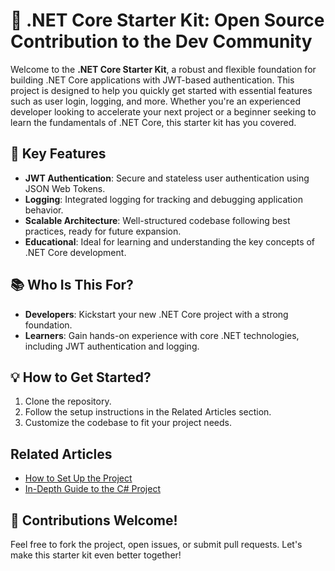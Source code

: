 # 🔐 .NET Core Starter Kit: Open Source Contribution to the Dev Community

Welcome to the **.NET Core Starter Kit**, a robust and flexible foundation for building .NET Core applications with JWT-based authentication. This project is designed to help you quickly get started with essential features such as user login, logging, and more. Whether you're an experienced developer looking to accelerate your next project or a beginner seeking to learn the fundamentals of .NET Core, this starter kit has you covered.

## 🚀 Key Features
- **JWT Authentication**: Secure and stateless user authentication using JSON Web Tokens.
- **Logging**: Integrated logging for tracking and debugging application behavior.
- **Scalable Architecture**: Well-structured codebase following best practices, ready for future expansion.
- **Educational**: Ideal for learning and understanding the key concepts of .NET Core development.

## 📚 Who Is This For?
- **Developers**: Kickstart your new .NET Core project with a strong foundation.
- **Learners**: Gain hands-on experience with core .NET technologies, including JWT authentication and logging.

## 💡 How to Get Started?
1. Clone the repository.
2. Follow the setup instructions in the Related Articles section.
3. Customize the codebase to fit your project needs.

## Related Articles

- [How to Set Up the Project](https://your_medium_article_link_1)
- [In-Depth Guide to the C# Project](https://your_medium_article_link_2)

## 🌟 Contributions Welcome!
Feel free to fork the project, open issues, or submit pull requests. Let's make this starter kit even better together!
